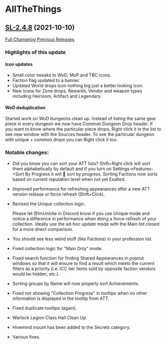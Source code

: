 # AllTheThings

## [SL-2.4.8](https://github.com/DFortun81/AllTheThings/tree/SL-2.4.8) (2021-10-10)
[Full Changelog](https://github.com/DFortun81/AllTheThings/compare/SL-2.4.7...SL-2.4.8) [Previous Releases](https://github.com/DFortun81/AllTheThings/releases)

### Highlights of this update

#### Icon updates
- Small color tweaks to WoD, MoP and TBC icons.
- Faction flag updated to a banner.
- Updated World drops icon nothing big just a better looking icon.
- New Icons for Zone drops, Rewards, Vendor and weapon types including Heirloom, Artifact and Legendary.

#### WoD deduplication
Started work on WoD dungeons clean up. Instead of listing the same gear piece in every dungeon we now have Common Dungeon Drop header. If you want to know where the particular piece drops, Right click it in the list to see new window with the Sources header. To see the particular dungeon with unique + common drops you can Right click it too.

### Notable changes:

- Did you know you can sort your ATT lists? Shift+Right click will sort them alphabetically by default and if you turn on Settings->Features->Sort By Progress it will 👀 sort by progress. Sorting Factions now sorts based on current reputation level when not yet Exalted.
- Improved performance for refreshing appearances after a new ATT version release or force refresh (Shift+Click).
- Revised the Unique collection logic.

    Please let @ImUnicke in Discord know if you use Unique mode and notice a difference in performance when doing a force-refresh of your collection. Ideally use the ad-hoc update mode with the Main list closed for a more direct comparison.
- You should see less weird stuff (like Factions) in your profession list.
- Fixed collection logic for "Main Only" mode.
- Fixed search function for finding Shared Appearances in popout windows so that it will ensure to find a result which meets the current filters as a priority (i.e. ICC tier items sold by opposite faction vendors would be hidden, etc.).
- Sorting groups by Name will now properly sort Achievements.
- Fixed not showing "Collection Progress" in tooltips when no other information is displayed in the tooltip from ATT.
- Fixed duplicate tooltips (again).
- Warlock Legion Class Hall Clean Up.
- Hivemind mount has been added to the Secrets category.
- Various fixes.
